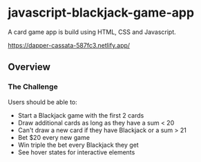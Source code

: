 # javascript-blackjack-game-app
A card game app is build using HTML, CSS and Javascript.

https://dapper-cassata-587fc3.netlify.app/

## Overview

### The Challenge

Users should be able to:

- Start a Blackjack game with the first 2 cards
- Draw additional cards as long as they have a sum < 20
- Can't draw a new card if they have Blackjack or a sum > 21
- Bet $20 every new game
- Win triple the bet every Blackjack they get
- See hover states for interactive elements
